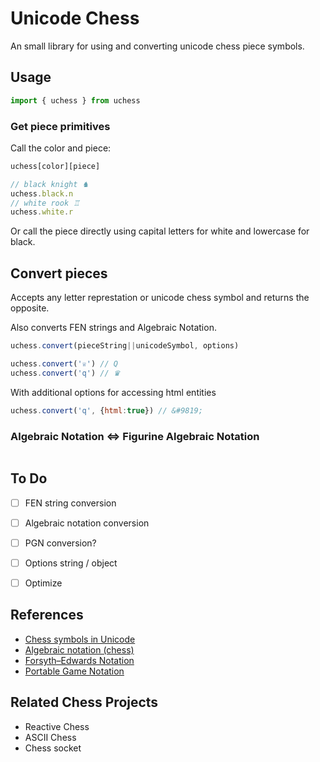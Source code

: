 # Unicode Chess
An small library for using and converting unicode chess piece symbols.

## Usage

```js
import { uchess } from uchess
```

### Get piece primitives

Call the color and piece:

```js
uchess[color][piece]

// black knight ♞
uchess.black.n
// white rook ♖
uchess.white.r 
```

Or call the piece directly using capital letters for white and lowercase for black.

## Convert pieces
Accepts any letter represtation or unicode chess symbol and returns the opposite.

Also converts FEN strings and Algebraic Notation.

```js
uchess.convert(pieceString||unicodeSymbol, options)

uchess.convert('♕') // Q
uchess.convert('q') // ♛
```

With additional options for accessing html entities
```js
uchess.convert('q', {html:true}) // &#9819;
```


### Algebraic Notation <=> Figurine Algebraic Notation

```js

```

## To Do
- [ ] FEN string conversion
- [ ] Algebraic notation conversion
- [ ] PGN conversion?
- [ ] Options string / object
- [ ] Optimize


## References
- [Chess symbols in Unicode](https://en.wikipedia.org/wiki/Chess_symbols_in_Unicode)
- [Algebraic notation (chess)](https://en.wikipedia.org/wiki/Algebraic_notation_(chess))
- [Forsyth–Edwards Notation](https://en.wikipedia.org/wiki/Forsyth–Edwards_Notation)
- [Portable Game Notation](https://en.wikipedia.org/wiki/Portable_Game_Notation)

## Related Chess Projects
- Reactive Chess
- ASCII Chess
- Chess socket
